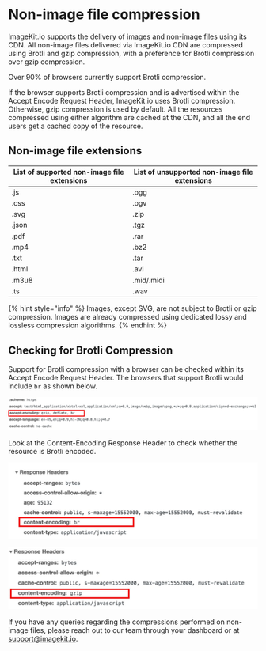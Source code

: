# Non-image file compression

ImageKit.io supports the delivery of images and [non-image files](non-image-file-compression.md#non-image-file-extensions) using its CDN. All non-image files delivered via ImageKit.io CDN are compressed using Brotli and gzip compression, with a preference for Brotli compression over gzip compression.

Over 90% of browsers currently support Brotli compression.

If the browser supports Brotli compression and is advertised within the Accept Encode Request Header, ImageKit.io uses Brotli compression. Otherwise, gzip compression is used by default. All the resources compressed using either algorithm are cached at the CDN, and all the end users get a cached copy of the resource.

## Non-image file extensions

| **List of supported non-image file extensions**  | **List of unsupported non-image file extensions**  |
| ------------------------------------------------ | -------------------------------------------------- |
| .js                                              | .ogg                                               |
| .css                                             | .ogv                                               |
| .svg                                             | .zip                                               |
| .json                                            | .tgz                                               |
| .pdf                                             | .rar                                               |
| .mp4                                             | .bz2                                               |
| .txt                                             | .tar                                               |
| .html                                            | .avi                                               |
| .m3u8                                            | .mid/.midi                                         |
| .ts                                              | .wav                                               |

{% hint style="info" %}
Images, except SVG, are not subject to Brotli or gzip compression. Images are already compressed using dedicated lossy and lossless compression algorithms.
{% endhint %}

## Checking for Brotli Compression

Support for Brotli compression with a browser can be checked within its Accept Encode Request Header. The browsers that support Brotli would include `br` as shown below.

![](../.gitbook/assets/brotli-compression.jpg)

Look at the Content-Encoding Response Header to check whether the resource is Brotli encoded.

![Content-encoding set to br](../.gitbook/assets/brotli-compression-content-encoding.jpg)

![Content-encoding set to gzip](../.gitbook/assets/gzip-content-encoding.jpg)

If you have any queries regarding the compressions performed on non-image files, please reach out to our team through your dashboard or at [support@imagekit.io](mailto:supprort@imagekit.io).
